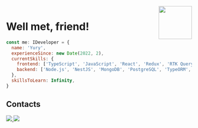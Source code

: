 <img align="right" src="https://media1.giphy.com/media/v1.Y2lkPTc5MGI3NjExZWQ2OGQzYmU2M2VkODQwODIxZGM2NWRiYzJkNTgzYmZmNDM2OTI3YiZlcD12MV9pbnRlcm5hbF9naWZzX2dpZklkJmN0PXM/j0HjChGV0J44KrrlGv/giphy.gif" width="90"/>
<h1>Well met, friend!</h1>

```javascript
const me: IDeveloper = {
  name: 'Yury',
  experienceSince: new Date(2022, 2),
  currentSkills: {
    frontend: ['TypeScript', 'JavaScript', 'React', 'Redux', 'RTK Query', 'SCSS', 'Jest', 'Cypress', 'Storybook' 'Vite'],
    backend: ['Node.js', 'NestJS', 'MongoDB', 'PostgreSQL', 'TypeORM', 'Docker'],
  },
  skillsToLearn: Infinity,
}
```
## Contacts
  <a href="mailto:y.torgashin@yandex.ru">
    <img src="https://img.shields.io/badge/-email-black?style=for-the-badge&logo=gmail&logoColor=white"/>
  </a>
  <a href="https://t.me/atrop1ne">
    <img src="https://img.shields.io/badge/-telegram-black?style=for-the-badge&logo=telegram&logoColor=white"/>
  </a>


